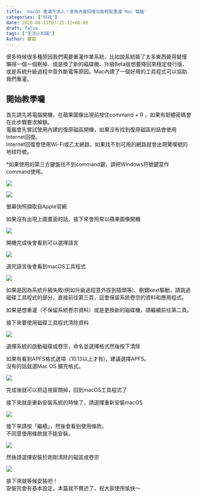 ```yaml
---
title: 'macOS 重灌不求人！使用內建回復功能輕鬆重灌 Mac 電腦'
categories: ["科技"]
date: 2020-08-15T07:25:12+00:00
draft: false
tags: ["生活小知識"]
Author: 蘿蔔
---
```


很多時候很多種原因我們需要重灌作業系統，比如說系統裝了太多東西覺得變慢 懶得一個一個刪掉、或是換了新的磁碟機、升級Beta版想要降回來穩定發行版、或是系統升級過程中意外斷電等原因。Mac內建了一個好用的工具程式可以協助我們重灌。

開始教學囉
-----

首先請先將電腦開機，在蘋果圖像出現前按住command + R ，如果有韌體密碼會在此步驟要求解鎖。  
電腦會先嘗試使用內建的復原磁區開機，如果沒有找到復原磁區的話會使用Internet回復。  
Internet回復會使用Wi-Fi或乙太網路，如果找不到可用的網路就會出現驚嘆號的地球符號。  
  
\*如果使用的第三方鍵盤找不到command鍵，請把Windows符號鍵當作command使用。

![](https://static-a1.steveyi.net/media/blog/2020081506495963.png)

![](https://static-a1.steveyi.net/media/blog/2020081507285383.png)

螢幕快照擷取自Apple官網

如果沒有出現上圖畫面的話，接下來會照常以蘋果圖像開機

![](https://static-a1.steveyi.net/media/blog/2020081506552390.png)

開機完成後會看到可以選擇語言

![](https://static-a1.steveyi.net/media/blog/2020081507022867.png)

選完語言後會看到macOS工具程式

![](https://static-a1.steveyi.net/media/blog/2020081507032293.png)

如果是因為系統升級失敗(例如升級過程意外拔到插頭等)、刪錯kext驅動，請跳過磁碟工具程式的部分，直接前往第三頁，這會保留系統卷宗的資料和應用程式。

如果是想重灌（不保留系統卷宗資料）或是更換新的磁碟機，請繼續前往第二頁。

接下來要使用磁碟工具程式清除資料

![](https://static-a1.steveyi.net/media/blog/2020081507032293.png)

選擇系統的啟動磁碟或卷宗，命名並選擇格式然後按下清除  
  
如果有看到APFS格式選項（10.13以上才有)，建議選擇APFS。  
沒有的話就選Mac OS 擴充格式。

![](https://static-a1.steveyi.net/media/blog/2020081507114362.png)

完成後就可以把這視窗關掉，回到macOS工具程式了  

接下來就是重新安裝系統的時候了，請選擇重新安裝macOS

![](https://static-a1.steveyi.net/media/blog/2020081507180798.png)

接下來請按「繼續」，然後會看到使用條款。  
不同意使用條款就不能安裝。

![](https://static-a1.steveyi.net/media/blog/2020081507201737.png)

然後請選擇安裝於剛剛清除的磁區或卷宗

![](https://static-a1.steveyi.net/media/blog/2020081507212961.png)

接下來就等候安裝吧！  
安裝完會有基本設定，本篇就不贅述了，祝大家使用愉快～
